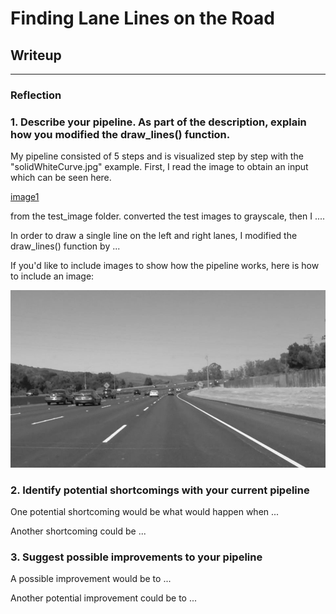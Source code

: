 # **Finding Lane Lines on the Road** 

## Writeup

[//]: # (Image References)

[image1]: ./test_images_output/gray_solidWhiteCurve.jpg "Grayscale"
[image2]: ./test_images_output/blur_solidWhiteCurve.jpg "Blurred grayscale"
[image3]: ./test_images_output/edge_solidWhiteCurve.jpg "Edge detection"
[image4]: ./test_images_output/roi_solidWhiteCurve.jpg "Masked edge detection"
[image5]: ./test_images_output/hough_solidWhiteCurve.jpg "Hough Lines"
[image6]: ./test_images_output/solidWhiteCurve.jpg "Result"

---

### Reflection

### 1. Describe your pipeline. As part of the description, explain how you modified the draw_lines() function.

My pipeline consisted of 5 steps and is visualized step by step with the "solidWhiteCurve.jpg" example.
First, I read the image to obtain an input which can be seen here.

[image1]


from the test_image folder. converted the test images to grayscale, then I .... 

In order to draw a single line on the left and right lanes, I modified the draw_lines() function by ...

If you'd like to include images to show how the pipeline works, here is how to include an image: 

![alt text][image1]


### 2. Identify potential shortcomings with your current pipeline


One potential shortcoming would be what would happen when ... 

Another shortcoming could be ...


### 3. Suggest possible improvements to your pipeline

A possible improvement would be to ...

Another potential improvement could be to ...
